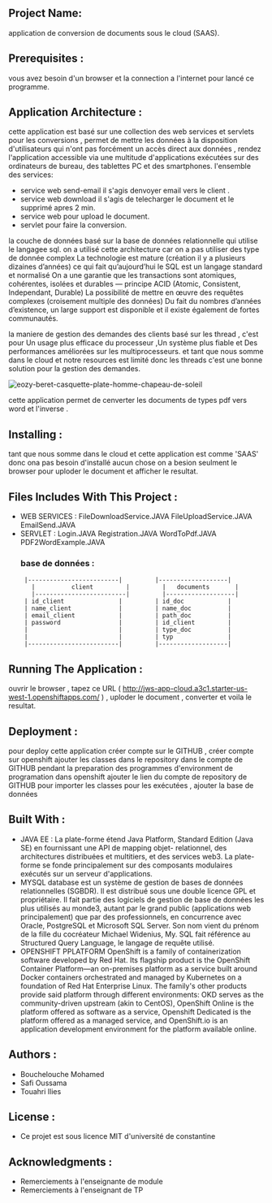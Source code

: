 ## Project Name: 

application de conversion de documents sous le cloud (SAAS).

## Prerequisites :

vous avez besoin d'un browser et la connection a l'internet pour lancé ce programme.

## Application Architecture :

cette application est basé sur une collection des web services et servlets pour les conversions , permet de mettre les données à la
disposition d'utilisateurs qui n'ont pas forcément un accès direct aux données , rendez l'application accessible via une 
multitude d'applications exécutées sur des ordinateurs de bureau, des tablettes PC et des smartphones. 
l'ensemble des services:
  - service web send-email il s'agis denvoyer email vers le client .
  - service web download il s'agis de telecharger le document et le supprimé apres 2 min.
  - service web pour upload le document.
  - servlet pour faire la conversion.
  
la couche de données basé sur la base de données relationnelle qui utilise le langagee sql.
   on a utilisé cette architecture car on a pas utiliser des type de donnée complex 
   La technologie est mature (création il y a plusieurs dizaines d’années) ce qui fait qu’aujourd’hui le SQL est un    langage standard et normalisé
   On a une garantie que les transactions sont atomiques, cohérentes, isolées et durables — principe ACID (Atomic,    Consistent, Independant, Durable)
   La possibilité de mettre en œuvre des requêtes complexes (croisement multiple des données)
   Du fait du nombres d’années d’existence, un large support est disponible et il existe également de fortes          communautés.
   
la maniere de gestion des demandes des clients basé sur les thread , c'est pour Un usage plus efficace du processeur
,Un système plus fiable et Des performances améliorées sur les multiprocesseurs. et tant que nous somme dans le cloud
et notre resources est limité donc les threads c'est une bonne solution pour la gestion des demandes.

![eozy-beret-casquette-plate-homme-chapeau-de-soleil](https://user-images.githubusercontent.com/44319251/49107789-8e2e4c00-f27e-11e8-9db2-66c1bb244024.jpg)


cette application permet de cenverter les documents de types pdf vers word et l'inverse . 

## Installing :

tant que nous somme dans le cloud et cette application est comme 'SAAS' donc ona pas besoin d'installé aucun chose 
on a besion seulment le browser pour uploder le document et afficher le resultat.

## Files Includes With This Project :
 - WEB SERVICES :
    FileDownloadService.JAVA
    FileUploadService.JAVA
    EmailSend.JAVA
 - SERVLET : 
    Login.JAVA
    Registration.JAVA
    WordToPdf.JAVA
    PDF2WordExample.JAVA
   ### base de données :
     	|-------------------------|         |-------------------|
          |          client         |         |   documents       |
          |-------------------------|         |-------------------|
		| id_client               |         | id_doc            |  
		| name_client             |         | name_doc          |
		| email_client            |         | path_doc          |
		| password                |         | id_client         |
		|                         |         | type_doc          |
		|                         |         | typ               |
		|-------------------------|         |-------------------|

## Running The Application :

ouvrir le browser , tapez ce URL ( http://jws-app-cloud.a3c1.starter-us-west-1.openshiftapps.com/ ) ,  uploder le document , converter et voila  le resultat. 

## Deployment :

pour deploy cette application créer compte sur le GITHUB , créer  compte sur openshift 
ajouter les classes dans le repository dans le compte de GITHUB 
pendant la preparation des programmes d'environment de programation dans openshift ajouter le lien
du compte de repository de GITHUB pour importer les classes pour les exécutées , ajouter la base de données  

## Built With :

 - JAVA EE :
   La plate-forme étend Java Platform, Standard Edition (Java SE) en fournissant une API de mapping objet-            relationnel, des architectures distribuées et multitiers, et des services web3. La plate-forme se fonde            principalement sur des composants modulaires exécutés sur un serveur d'applications.
 - MYSQL database
    est un système de gestion de bases de données relationnelles (SGBDR). Il est distribué sous une double licence     GPL et propriétaire. Il fait partie des logiciels de gestion de base de données les plus utilisés au monde3,       autant par le grand public (applications web principalement) que par des professionnels, en concurrence avec       Oracle, PostgreSQL et Microsoft SQL Server.
    Son nom vient du prénom de la fille du cocréateur Michael Widenius, My. SQL fait référence au Structured Query     Language, le langage de requête utilisé.
 - OPENSHIFT PPLATFORM
    OpenShift is a family of containerization software developed by Red Hat. Its flagship product is the OpenShift     Container Platform—an on-premises platform as a service built around Docker containers orchestrated and managed     by Kubernetes on a foundation of Red Hat Enterprise Linux. The family's other products provide said platform       through different environments: OKD serves as the community-driven upstream (akin to CentOS), OpenShift Online     is the platform offered as software as a service, Openshift Dedicated is the platform offered as a managed         service, and OpenShift.io is an application development environment for the platform available online.
## Authors :

 - Bouchelouche Mohamed 
 - Safi Oussama
 - Touahri Ilies

## License :

 - Ce projet est sous licence MIT d'université de constantine

## Acknowledgments :

 - Remerciements à l'enseignante de module 
 - Remerciements à l'enseignant de TP 
